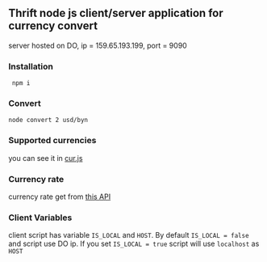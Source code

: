 ## Thrift node js client/server application for currency convert
server hosted on DO, ip = 159.65.193.199, port = 9090

### Installation
` npm i`

### Convert
`node convert 2 usd/byn`

### Supported currencies
you can see it in [cur.js](cur.js)

### Currency rate
currency rate get from [this API](https://free.currencyconverterapi.com)

### Client Variables
client script has variable `IS_LOCAL` and `HOST`. By default `IS_LOCAL = false` and script use DO ip. If you set `IS_LOCAL = true` script will use `localhost` as `HOST`
